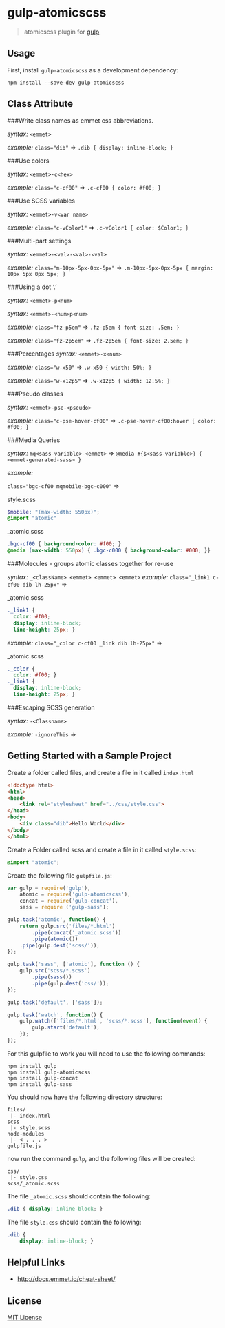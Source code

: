 # gulp-atomicscss

> atomicscss plugin for [gulp](https://github.com/wearefractal/gulp)

## Usage

First, install `gulp-atomicscss` as a development dependency:

```shell
npm install --save-dev gulp-atomicscss
```

## Class Attribute

###Write class names as emmet css abbreviations.

*syntax:* `<emmet>`

*example:* `class="dib"` => `.dib { display: inline-block; }`

###Use colors

*syntax:* `<emmet>-c<hex>`

*example:* `class="c-cf00"` => `.c-cf00 { color: #f00; }`

###Use SCSS variables

*syntax:* `<emmet>-v<var name>`

*example:* `class="c-vColor1"` => `.c-vColor1 { color: $Color1; }`

###Multi-part settings

*syntax:* `<emmet>-<val>-<val>-<val>`

*example:* `class="m-10px-5px-0px-5px"` => `.m-10px-5px-0px-5px { margin: 10px 5px 0px 5px; }`

###Using a dot ‘.’

*syntax:* `<emmet>-p<num>`

*syntax:* `<emmet>-<num>p<num>`

*example:* `class="fz-p5em"` => `.fz-p5em { font-size: .5em; }`

*example:* `class="fz-2p5em"` => `.fz-2p5em { font-size: 2.5em; }`

###Percentages
*syntax:* `<emmet>-x<num>`

*example:* `class="w-x50"` => `.w-x50 { width: 50%; }`

*example:* `class="w-x12p5"` => `.w-x12p5 { width: 12.5%; }`

###Pseudo classes

*syntax:* `<emmet>-pse-<pseudo>`

*example:* `class="c-pse-hover-cf00"` => `.c-pse-hover-cf00:hover { color: #f00; }`

###Media Queries

*syntax:* `mq<sass-variable>-<emmet>` => `@media #{$<sass-variable>} { <emmet-generated-sass> }`

*example:* 

`class="bgc-cf00 mqmobile-bgc-c000"` => 

style.scss
```scss
$mobile: "(max-width: 550px)";
@import "atomic"
```

_atomic.scss
```scss
.bgc-cf00 { background-color: #f00; } 
@media (max-width: 550px) { .bgc-c000 { background-color: #000; }}
```

###Molecules - groups atomic classes together for re-use

*syntax:* `_<className> <emmet> <emmet> <emmet>`
*example:* `class="_link1 c-cf00 dib lh-25px"` => 

_atomic.scss
```scss
._link1 { 
  color: #f00; 
  display: inline-block; 
  line-height: 25px; }
```

*example:* `class="_color c-cf00 _link dib lh-25px"` => 

_atomic.scss
```scss 
._color { 
  color: #f00; } 
._link1 { 
  display: inline-block; 
  line-height: 25px; }
```

###Escaping SCSS generation

*syntax:* `-<Classname>`

*example:* `-ignoreThis` => 


## Getting Started with a Sample Project

Create a folder called files, and create a file in it called `index.html`

```html
<!doctype html>
<html>
<head>
    <link rel="stylesheet" href="../css/style.css">
</head>
<body>
    <div class="dib">Hello World</div>
</body>
</html>
```

Create a Folder called scss and create a file in it called `style.scss`:

```scss
@import "atomic";
```

Create the following file `gulpfile.js`:

```javascript
var gulp = require('gulp'),
    atomic = require('gulp-atomicscss'),
    concat = require('gulp-concat'),
    sass = require ('gulp-sass');

gulp.task('atomic', function() {
    return gulp.src('files/*.html')
        .pipe(concat('_atomic.scss'))
        .pipe(atomic())
	.pipe(gulp.dest('scss/'));
});

gulp.task('sass', ['atomic'], function () {	
    gulp.src('scss/*.scss')
        .pipe(sass())
        .pipe(gulp.dest('css/'));
});

gulp.task('default', ['sass']);

gulp.task('watch', function() {
    gulp.watch(['files/*.html', 'scss/*.scss'], function(event) {
        gulp.start('default');
    });
});
```

For this gulpfile to work you will need to use the following commands:

```
npm install gulp
npm install gulp-atomicscss
npm install gulp-concat
npm install gulp-sass
```

You should now have the following directory structure:

```
files/
 |- index.html
scss
 |- style.scss
node-modules
 |- < . . . >
gulpfile.js
```

now run the command `gulp`, and the following files will be created:

```
css/
 |- style.css
scss/_atomic.scss
```

The file `_atomic.scss` should contain the following:

```scss
.dib { display: inline-block; }
```

The file `style.css` should contain the following:

```css
.dib {
    display: inline-block; }
```

## Helpful Links

* http://docs.emmet.io/cheat-sheet/

## License

[MIT License](http://en.wikipedia.org/wiki/MIT_License)
